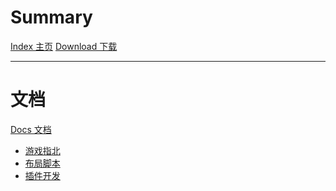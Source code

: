# Summary

[Index 主页](./index.md)
[Download 下载](./download.md)

---

# 文档

[Docs 文档](./doc.md)
- [游戏指北]()
- [布局脚本]()
- [插件开发]()